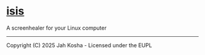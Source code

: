 # [isis](https://rastaverse.com/glossary/isis/)

A screenhealer for your Linux computer

---

Copyright (C) 2025 Jah Kosha - Licensed under the EUPL

